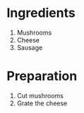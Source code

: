 # Ingredients

1.  Mushrooms
2.  Cheese
3.  Sausage

# Preparation

1.  Cut mushrooms
2.  Grate the cheese
